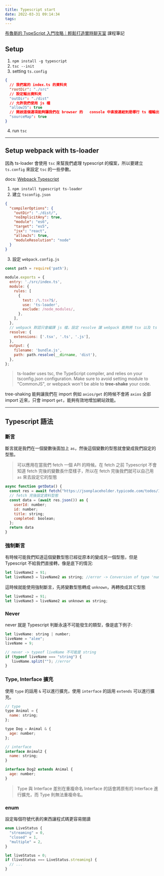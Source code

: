 ```yaml
---
title: Typescript start
date: 2022-03-31 09:14:34
tags:
---
```


[布魯斯的 TypeScript 入門攻略｜輕鬆打造實時聊天室](https://hiskio.com/courses/628/about) 課程筆記

## Setup
1. `npm install -g typescript`
2. `tsc --init`
3. setting `ts.config`
```json
{
  // 我們寫的 index.ts 的資料夾
  "rootDir": "./src"
  // 設定輸出資料夾
  "outDir": "./dist"
  // 允許我們使用 js 檔
  "allowJS": true
  // 開啟這個選項能夠讓我們在 browser 的   console 中直接連結到是哪行 ts 檔輸出的，方便   debug
  "sourceMap": true
}
```
4. run `tsc` 
 
---------------------

## Setup webpack with ts-loader

因為 ts-loader 會使用 `tsc` 來幫我們處理 typescript 的檔案，所以要建立 `ts.config` 來設定 `tsc` 的一些參數。

docs: [Webpack Typescript](https://webpack.js.org/guides/typescript/)

1. `npm install typescript ts-loader`
2. 建立 `tsconfig.json`
```json
{
  "compilerOptions": {
    "outDir": "./dist/",
    "noImplicitAny": true,
    "module": "es6",
    "target": "es5",
    "jsx": "react",
    "allowJs": true,
    "moduleResolution": "node"
  }
}
```
3. 設定 `webpack.config.js`
```js
const path = require('path');

module.exports = {
  entry: './src/index.ts',
  module: {
    rules: [
      {
        test: /\.tsx?$/,
        use: 'ts-loader',
        exclude: /node_modules/,
      },
    ],
  },
  // webpack 默認只會編譯 js 檔，設定 resolve 讓 webpack 能夠將 tsx 以及 ts 也被 webpack 編譯
  resolve: {
    extensions: ['.tsx', '.ts', '.js'],
  },
  output: {
    filename: 'bundle.js',
    path: path.resolve(__dirname, 'dist'),
  },
};
```

> ts-loader uses tsc, the TypeScript compiler, and relies on your tsconfig.json configuration. Make sure to avoid setting module to "CommonJS", or webpack won't be able to **tree-shake** your code.

tree-shaking 能夠讓我們在 import 例如 `axios/get` 的時候不會將 `axios` 全部 import 近來，只會 import `get`，能夠有效地增加網站效能。 

---------------------

## Typescript 語法
### 斷言
斷言就是我們在一個變數後面加上 `as`，然後這個變數的型態就會變成我們設定的型態。

> 可以應用在當我們 fetch 一個 API 的時候。在 fetch 之前 Typescript 不會知道 fetch 完後的變數長什麼樣子，所以在 fetch 完後我們就可以自己用 `as` 來去設定它的型態

```js
async function getData() {
  const res = await fetch("https://jsonplaceholder.typicode.com/todos/1")   
  // fetch 完後設定資料型態
  const data = (await res.json()) as {
    userId: number;
    id: number;
    title: string;
    completed: boolean;
  };
  return data
}
```
### 強制斷言
有時候可能我們知道這個變數型態已經從原本的變成另一個型態，但是 Typescript 不給我們直接轉，像是底下的情況:
```js
let liveName2 = 91;
let liveName3 = liveName2 as string; //error -> Conversion of type 'number' to type 'string' may be a mistake
```
這時候就能使用強制斷言，先將變數型態轉成 `unknown`，再轉換成其它型態
```js
let liveName2 = 91;
let liveName3 = liveName2 as unknown as string;
```

### Never
never 就是 Typescript 判斷永遠不可能發生的類型，像是底下例子:
```js
let liveName: string | number;
liveName = "alee";
liveName = 9;

// never -> typeof liveName 不可能是 string
if (typeof liveName === "string") {
   liveName.split(""); //error 
}
```

### Type, Interface 擴充
使用 `type` 的話用 `&` 可以進行擴充，使用 `interface` 的話用 `extends` 可以進行擴充。
```js
// type
type Animal = {
  name: string;
};

type Dog = Animal & {
  age: number;
};

// interface
interface Animal2 {
  name: string;
}

interface Dog2 extends Animal {
  age: number;
}
```

> Type 與 Interface 差別在重複命名 Interface 的話會將原有的 Interface 進行擴充，而 Type 則無法重複命名。

### enum
設定每個符號代表的東西讓程式碼更容易閱讀
```js
enum LiveStatus {
  "streaming" = 0,
  "closed" = 1,
  "multiple" = 2,
}

let liveStatus = 0;
if (liveStatus === LiveStatus.streaming) {
  // ...
}

```